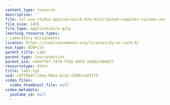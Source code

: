 ```yaml
---
content_type: resource
description: ''
file: /ol-ocw-studio-app/courses/6-824-distributed-computer-systems-engineering-spring-2006/c9f78bd7c5ee0bea8ca2a7091ce837f5_lab3.tgz
file_size: 1455
file_type: application/x-gzip
learning_resource_types:
- Laboratory Assignments
license: https://creativecommons.org/licenses/by-nc-sa/4.0/
ocw_type: OCWFile
parent_title: Labs
parent_type: CourseSection
parent_uid: c6bbff67-7478-f7d2-6053-2d402c0b0bf7
resourcetype: Other
title: lab3.tgz
uid: c9f78bd7-c5ee-0bea-8ca2-a7091ce837f5
video_files:
  video_thumbnail_file: null
video_metadata:
  youtube_id: null
---
```

